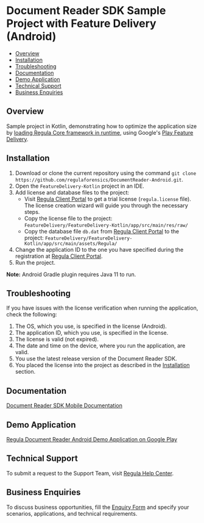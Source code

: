 # Document Reader SDK Sample Project with Feature Delivery (Android)

* [Overview](#overview)
* [Installation](#installation)
* [Troubleshooting](#troubleshooting)
* [Documentation](#documentation)
* [Demo Application](#demo-application)
* [Technical Support](#technical-support)
* [Business Enquiries](#business-enquiries)

## Overview

Sample project in Kotlin, demonstrating how to optimize the application size by <a traget="_blank" href="https://docs.regulaforensics.com/develop/doc-reader-sdk/mobile/optimization/android/feature-delivery/">loading Regula Core framework in runtime</a>, using Google's <a target="_blank" href="https://developer.android.com/guide/playcore/feature-delivery">Play Feature Delivery</a>.

## Installation

1. Download or clone the current repository using the command `git clone https://github.com/regulaforensics/DocumentReader-Android.git`.
2. Open the `FeatureDelivery-Kotlin` project in an IDE.
3. Add license and database files to the project:
   - Visit [Regula Client Portal](https://client.regulaforensics.com) to get a trial license (`regula.license` file). The license creation wizard will guide you through the necessary steps. 
   - Copy the license file to the project: `FeatureDelivery/FeatureDelivery-Kotlin/app/src/main/res/raw/`
   - Copy the database file `db.dat` from [Regula Client Portal](https://client.regulaforensics.com/customer/databases) to the project: `FeatureDelivery/FeatureDelivery-Kotlin/app/src/main/assets/Regula/`
4. Change the application ID to the one you have specified during the registration at [Regula Client Portal](https://client.regulaforensics.com).
5. Run the project.

**Note:** Android Gradle plugin requires Java 11 to run.

## Troubleshooting

If you have issues with the license verification when running the application, check the following:

1. The OS, which you use, is specified in the license (Android).
2. The application ID, which you use, is specified in the license.
3. The license is valid (not expired).
4. The date and time on the device, where you run the application, are valid.
5. You use the latest release version of the Document Reader SDK.
6. You placed the license into the project as described in the [Installation](#installation) section.

## Documentation

<a target="_blank" href="https://docs.regulaforensics.com/develop/doc-reader-sdk/mobile/">Document Reader SDK Mobile Documentation</a>

## Demo Application

<a target="_blank" href="https://play.google.com/store/apps/details?id=com.regula.documentreader">Regula Document Reader Android Demo Application on Google Play</a>

## Technical Support

To submit a request to the Support Team, visit <a target="_blank" href="https://support.regulaforensics.com/hc/en-us/requests/new?utm_source=github">Regula Help Center</a>.

## Business Enquiries

To discuss business opportunities, fill the <a target="_blank" href="https://explore.regula.app/docs-support-request">Enquiry Form</a> and specify your scenarios, applications, and technical requirements.